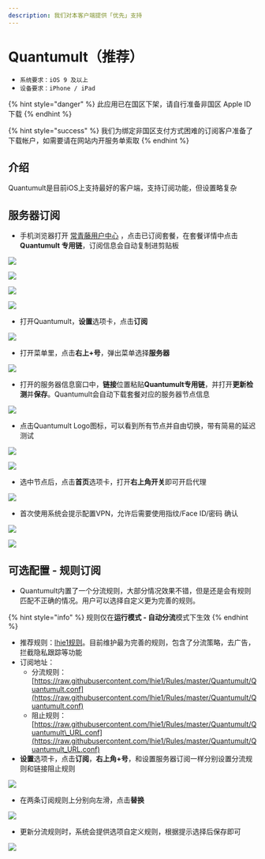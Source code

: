 ```yaml
---
description: 我们对本客户端提供「优先」支持
---
```


# Quantumult（推荐）

* `系统要求：iOS 9 及以上`
* `设备要求：iPhone / iPad`

{% hint style="danger" %}
此应用已在国区下架，请自行准备非国区 Apple ID 下载
{% endhint %}

{% hint style="success" %}
我们为绑定非国区支付方式困难的订阅客户准备了下载帐户，如需要请在网站内开服务单索取
{% endhint %}

## 介绍  <a id="jie-shao"></a>

Quantumult是目前iOS上支持最好的客户端，支持订阅功能，但设置略复杂

## 服务器订阅

* 手机浏览器打开 [常青藤用户中心](https://xn--rut069fptl.club/clientarea.php) ，点击已订阅套餐，在套餐详情中点击**Quantumult 专用链**，订阅信息会自动复制进剪贴板

![](../../.gitbook/assets/image%20%2824%29.png)

![](../../.gitbook/assets/image%20%289%29.png)

![](../../.gitbook/assets/image%20%2850%29.png)

![](../../.gitbook/assets/image%20%2845%29.png)

* 打开Quantumult，**设置**选项卡，点击**订阅**

![](../../.gitbook/assets/image-4.png)

* 打开菜单里，点击**右上+号**，弹出菜单选择**服务器**

![](../../.gitbook/assets/image-92.png)

* 打开的服务器信息窗口中，**链接**位置粘贴**Quantumult专用链**，并打开**更新检测**并**保存**。Quantumult会自动下载套餐对应的服务器节点信息

![](../../.gitbook/assets/image%20%2828%29.png)

* 点击Quantumult Logo图标，可以看到所有节点并自由切换，带有简易的延迟测试

![](../../.gitbook/assets/image%20%2841%29.png)

![](../../.gitbook/assets/image%20%2838%29.png)

* 选中节点后，点击**首页**选项卡，打开**右上角开关**即可开启代理

![](../../.gitbook/assets/image-7.png)

* 首次使用系统会提示配置VPN，允许后需要使用指纹/Face ID/密码 确认

![](../../.gitbook/assets/image-30.png)

![](../../.gitbook/assets/image-40.png)

## 可选配置 - 规则订阅

* Quantumult内置了一个分流规则，大部分情况效果不错，但是还是会有规则匹配不正确的情况。用户可以选择自定义更为完善的规则。

{% hint style="info" %}
规则仅在**运行模式 - 自动分流**模式下生效
{% endhint %}

* 推荐规则：[lhie1规则](https://github.com/lhie1/Rules)。目前维护最为完善的规则，包含了分流策略，去广告，拦截隐私跟踪等功能
* 订阅地址：
  * 分流规则：[https://raw.githubusercontent.com/lhie1/Rules/master/Quantumult/Quantumult.conf](https://raw.githubusercontent.com/lhie1/Rules/master/Quantumult/Quantumult.conf)
  * 阻止规则：[https://raw.githubusercontent.com/lhie1/Rules/master/Quantumult/Quantumult\_URL.conf](https://raw.githubusercontent.com/lhie1/Rules/master/Quantumult/Quantumult_URL.conf)
* **设置**选项卡，点击**订阅**，**右上角+号**，和设置服务器订阅一样分别设置分流规则和链接阻止规则

![](../../.gitbook/assets/image%20%2814%29.png)

* 在两条订阅规则上分别向左滑，点击**替换**

![](../../.gitbook/assets/image-39.png)

* 更新分流规则时，系统会提供选项自定义规则，根据提示选择后保存即可

![](../../.gitbook/assets/image-11.png)

